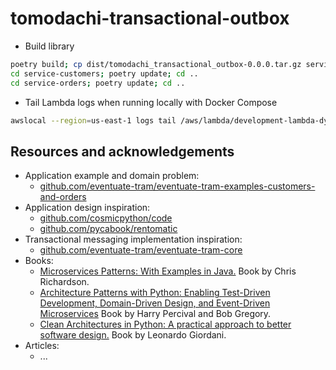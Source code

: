 # tomodachi-transactional-outbox

- Build library

```bash
poetry build; cp dist/tomodachi_transactional_outbox-0.0.0.tar.gz service-customers/vendors; cp dist/tomodachi_transactional_outbox-0.0.0.tar.gz service-orders/vendors
cd service-customers; poetry update; cd ..
cd service-orders; poetry update; cd ..
```

- Tail Lambda logs when running locally with Docker Compose

```bash
awslocal --region=us-east-1 logs tail /aws/lambda/development-lambda-dynamodb-streams--customers-outbox
```

## Resources and acknowledgements

- Application example and domain problem:
  - [github.com/eventuate-tram/eventuate-tram-examples-customers-and-orders](https://github.com/eventuate-tram/eventuate-tram-examples-customers-and-orders)
- Application design inspiration:
  - [github.com/cosmicpython/code](https://github.com/cosmicpython/code)
  - [github.com/pycabook/rentomatic](https://github.com/pycabook/rentomatic)
- Transactional messaging implementation inspiration:
  - [github.com/eventuate-tram/eventuate-tram-core](https://github.com/eventuate-tram/eventuate-tram-core)
- Books:
  - [Microservices Patterns: With Examples in Java.](https://microservices.io/book) Book by Chris Richardson.
  - [Architecture Patterns with Python: Enabling Test-Driven Development, Domain-Driven Design, and Event-Driven Microservices](https://www.cosmicpython.com/) Book by Harry Percival and Bob Gregory.
  - [Clean Architectures in Python: A practical approach to better software design.](https://leanpub.com/clean-architectures-in-python) Book by Leonardo Giordani.
- Articles:
  - ...
